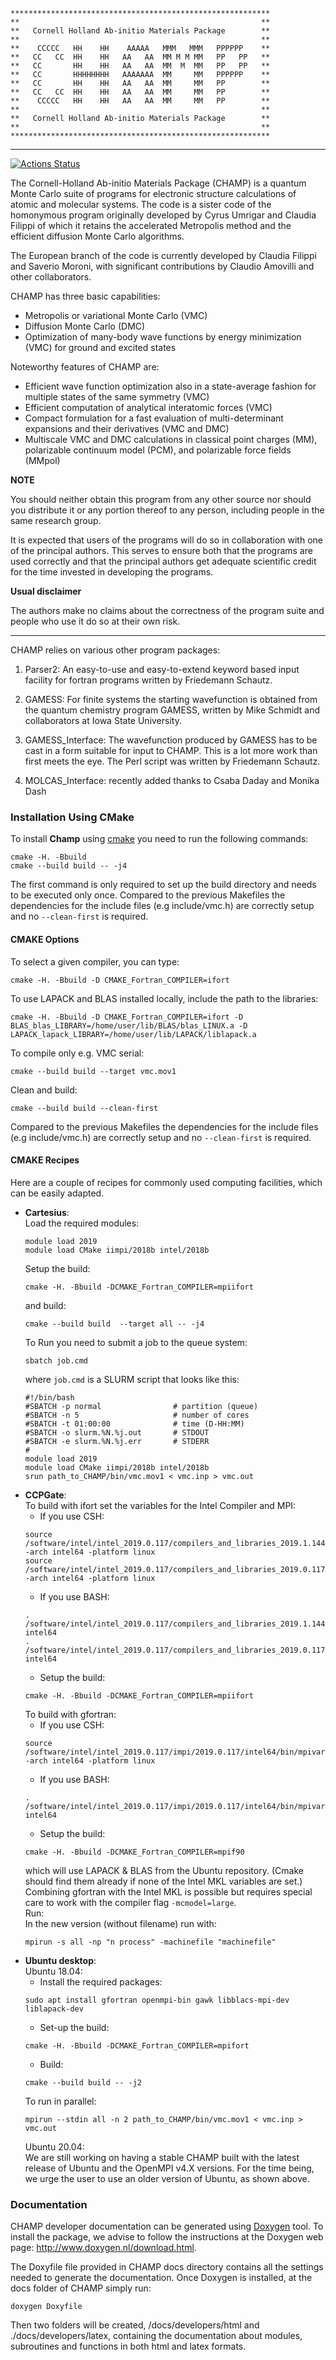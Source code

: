 ```
**********************************************************
**                                                      **
**   Cornell Holland Ab-initio Materials Package        **
**                                                      **
**    CCCCC   HH    HH    AAAAA   MMM   MMM   PPPPPP    **
**   CC   CC  HH    HH   AA   AA  MM M M MM   PP   PP   **
**   CC       HH    HH   AA   AA  MM  M  MM   PP   PP   **
**   CC       HHHHHHHH   AAAAAAA  MM     MM   PPPPPP    **
**   CC       HH    HH   AA   AA  MM     MM   PP        **
**   CC   CC  HH    HH   AA   AA  MM     MM   PP        **
**    CCCCC   HH    HH   AA   AA  MM     MM   PP        **
**                                                      **
**   Cornell Holland Ab-initio Materials Package        **
**                                                      **
**********************************************************
```
------

[![Actions Status](https://github.com/filippi-claudia/champ/workflows/Build%20and%20test/badge.svg)](https://github.com/filippi-claudia/champ/actions)

The Cornell-Holland Ab-initio Materials Package (CHAMP) is a quantum Monte Carlo 
suite of programs for electronic structure calculations of atomic and molecular systems. 
The code is a sister code of the homonymous program originally developed by Cyrus Umrigar 
and Claudia Filippi of which it retains the accelerated Metropolis method and the efficient 
diffusion Monte Carlo algorithms.

The European branch of the code is currently developed by Claudia Filippi and Saverio Moroni, 
with significant contributions by Claudio Amovilli and other collaborators.

CHAMP has three basic capabilities:

* Metropolis or variational Monte Carlo (VMC)
* Diffusion Monte Carlo (DMC)
* Optimization of many-body wave functions by energy minimization (VMC) for ground and excited states

Noteworthy features of CHAMP are:

* Efficient wave function optimization also in a state-average fashion for multiple states of the same symmetry (VMC)
* Efficient computation of analytical interatomic forces (VMC)
* Compact formulation for a fast evaluation of multi-determinant expansions and their derivatives (VMC and DMC)
* Multiscale VMC and DMC calculations in classical point charges (MM), polarizable continuum model (PCM), and polarizable force fields (MMpol)

**NOTE**

You should neither obtain this program from any other source nor should you distribute it 
or any portion thereof to any person, including people in the same research group.

It is expected that users of the programs will do so in collaboration
with one of the principal authors.  This serves to ensure both that the
programs are used correctly and that the principal authors get adequate
scientific credit for the time invested in developing the programs.

**Usual disclaimer**  

The authors make no claims about the correctness of
the program suite and people who use it do so at their own risk.

------------------------------------------------------------------------

CHAMP relies on various other program packages:

1. Parser2: 
   An easy-to-use and easy-to-extend keyword based input facility for fortran 
   programs written by Friedemann Schautz.

2. GAMESS:
   For finite systems the starting wavefunction is obtained from the
   quantum chemistry program GAMESS, written by Mike Schmidt and
   collaborators at Iowa State University.  

3. GAMESS_Interface:
   The wavefunction produced by GAMESS has to be cast in a form
   suitable for input to CHAMP.  This is a lot more work than first meets
   the eye. The Perl script was written by Friedemann Schautz.

4. MOLCAS_Interface: recently added thanks to Csaba Daday and Monika Dash

### Installation Using CMake
To install **Champ** using [cmake](https://cmake.org/) you need to run the following commands:
```
cmake -H. -Bbuild
cmake --build build -- -j4
```
The first command is only required to set up the build directory and needs to be
executed only once. Compared to the previous Makefiles the dependencies for the
include files (e.g include/vmc.h) are correctly setup and no `--clean-first` is
required.

#### CMAKE Options

To select a given compiler, you can type:
```
cmake -H. -Bbuild -D CMAKE_Fortran_COMPILER=ifort 
```
To use LAPACK and BLAS installed locally, include the path to the libraries:
```
cmake -H. -Bbuild -D CMAKE_Fortran_COMPILER=ifort -D BLAS_blas_LIBRARY=/home/user/lib/BLAS/blas_LINUX.a -D LAPACK_lapack_LIBRARY=/home/user/lib/LAPACK/liblapack.a
```
To compile only e.g. VMC serial:
```
cmake --build build --target vmc.mov1
```
Clean and build:
```
cmake --build build --clean-first
```
Compared to the previous Makefiles the dependencies for the include files
(e.g include/vmc.h) are correctly setup and no `--clean-first` is required.

#### CMAKE Recipes

Here are a couple of recipes for commonly used computing facilities, which can be easily adapted.
* **Cartesius**:  
	Load the required modules:
	```
	module load 2019
	module load CMake iimpi/2018b intel/2018b
	```
	Setup the build:
	```
	cmake -H. -Bbuild -DCMAKE_Fortran_COMPILER=mpiifort
	```
	and build:
	```
	cmake --build build  --target all -- -j4
	```
	To Run you need to submit a job to the queue system:
	```
	sbatch job.cmd
	```
	where `job.cmd` is a SLURM script that looks like this:
	```
	#!/bin/bash
	#SBATCH -p normal                # partition (queue)
	#SBATCH -n 5                     # number of cores
	#SBATCH -t 01:00:00              # time (D-HH:MM)
	#SBATCH -o slurm.%N.%j.out       # STDOUT
	#SBATCH -e slurm.%N.%j.err       # STDERR
	#
	module load 2019
	module load CMake iimpi/2018b intel/2018b
	srun path_to_CHAMP/bin/vmc.mov1 < vmc.inp > vmc.out
	```	
* **CCPGate**:  
	To build with ifort set the variables for the Intel Compiler and MPI:  
	- If you use CSH:
	```
	source /software/intel/intel_2019.0.117/compilers_and_libraries_2019.1.144/linux/bin/compilervars.csh -arch intel64 -platform linux
	source /software/intel/intel_2019.0.117/compilers_and_libraries_2019.0.117/linux/mpi/intel64/bin/mpivars.csh -arch intel64 -platform linux
	```  
	- If you use BASH:
	```
	. /software/intel/intel_2019.0.117/compilers_and_libraries_2019.1.144/linux/bin/compilervars.sh intel64
	. /software/intel/intel_2019.0.117/compilers_and_libraries_2019.0.117/linux/mpi/intel64/bin/mpivars.sh intel64
	```
	- Setup the build:
	```
	cmake -H. -Bbuild -DCMAKE_Fortran_COMPILER=mpiifort
	```  
 	To build with gfortran:
	- If you use CSH:
	```
	source /software/intel/intel_2019.0.117/impi/2019.0.117/intel64/bin/mpivars.sh -arch intel64 -platform linux
	```
	- If you use BASH:
	```
	. /software/intel/intel_2019.0.117/impi/2019.0.117/intel64/bin/mpivars.sh intel64
	```
	- Setup the build:
	```
	cmake -H. -Bbuild -DCMAKE_Fortran_COMPILER=mpif90
	```
	which will use LAPACK & BLAS from the Ubuntu repository. (Cmake should find them already if none of the Intel MKL variables are set.) Combining gfortran with the Intel MKL is possible but requires special care to work with the compiler flag `-mcmodel=large`.  
	Run:  
	In the new version (without filename) run with:
	```
	mpirun -s all -np "n process" -machinefile "machinefile"
	```
* **Ubuntu desktop**:  
	Ubuntu 18.04:
	- Install the required packages:
	```
	sudo apt install gfortran openmpi-bin gawk libblacs-mpi-dev liblapack-dev
	```
	- Set-up the build:
	```
	cmake -H. -Bbuild -DCMAKE_Fortran_COMPILER=mpifort
	```
	- Build:
	```    
	cmake --build build -- -j2
	```
	To run in parallel:
	```		
	mpirun --stdin all -n 2 path_to_CHAMP/bin/vmc.mov1 < vmc.inp > vmc.out
	```
	Ubuntu 20.04:    
	We are still working on having a stable CHAMP built with the latest release of Ubuntu and the OpenMPI v4.X versions. For the time being, we urge the user to use an older version of Ubuntu, as shown above.

### Documentation
CHAMP developer documentation can be generated using [Doxygen](http://www.doxygen.nl/) tool. To install the package, we advise to follow the instructions at the Doxygen web page: <http://www.doxygen.nl/download.html>.

The Doxyfile file provided in CHAMP docs directory contains all the settings needed to generate the documentation. Once Doxygen is installed, at the docs folder of CHAMP simply run:
```
doxygen Doxyfile
```
Then two folders will be created, /docs/developers/html and ./docs/developers/latex, containing the documentation about modules, subroutines and functions in both html and latex formats.
